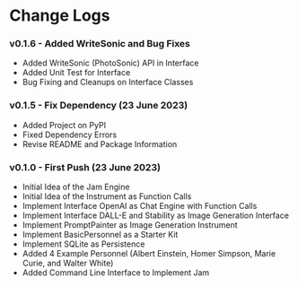 # Change Logs

### v0.1.6 - Added WriteSonic and Bug Fixes
- Added WriteSonic (PhotoSonic) API in Interface
- Added Unit Test for Interface
- Bug Fixing and Cleanups on Interface Classes

### v0.1.5 - Fix Dependency (23 June 2023)
- Added Project on PyPI
- Fixed Dependency Errors
- Revise README and Package Information


### v0.1.0 - First Push (23 June 2023)

- Initial Idea of the Jam Engine
- Initial Idea of the Instrument as Function Calls
- Implement Interface OpenAI as Chat Engine with Function Calls
- Implement Interface DALL-E and Stability as Image Generation Interface
- Implement PromptPainter as Image Generation Instrument
- Implement BasicPersonnel as a Starter Kit
- Implement SQLite as Persistence
- Added 4 Example Personnel (Albert Einstein, Homer Simpson, Marie Curie, and Walter White)
- Added Command Line Interface to Implement Jam